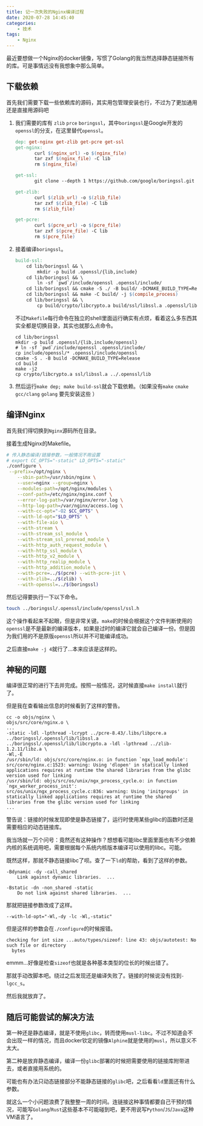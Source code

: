 ```yaml
---
title: 记一次失败的Nginx编译过程
date: 2020-07-28 14:45:40
categories: 
    - 技术
tags: 
    - Nginx
---
```


最近要想做一个Nginx的docker镜像，写惯了Golang的我当然选择静态链接所有的库。可是事情远没有我想象中那么简单。

<!--more-->

## 下载依赖

首先我们需要下载一些依赖库的源码，其实用包管理安装也行，不过为了更加通用还是直接用源码吧

1. 我们需要的库有 `zlib` `prce` `boringssl`，其中`boringssl`是Google开发的`openssl`的分支，在这里替代`openssl`。

    ```makefile
    dep: get-nginx get-zlib get-pcre get-ssl
    get-nginx:
           curl $(nginx_url) -o $(nginx_file)
           tar zxf $(nginx_file) -C lib
           rm $(nginx_file)

    get-ssl:
           git clone --depth 1 https://github.com/google/boringssl.git lib/boringssl

    get-zlib:
           curl $(zlib_url) -o $(zlib_file)
           tar zxf $(zlib_file) -C lib
           rm $(zlib_file)

    get-pcre:
           curl $(pcre_url) -o $(pcre_file)
           tar zxf $(pcre_file) -C lib
           rm $(pcre_file)
    ```

2. 接着编译`boringssl`。

    ```makefile
    build-ssl:
        cd lib/boringssl && \
            mkdir -p build .openssl/{lib,include}
        cd lib/boringssl && \
            ln -sf `pwd`/include/openssl .openssl/include/
        cd lib/boringssl && cmake -S ./ -B build/ -DCMAKE_BUILD_TYPE=Release
        cd lib/boringssl && make -C build/ -j $(compile_process)
        cd lib/boringssl && \
            cp build/crypto/libcrypto.a build/ssl/libssl.a .openssl/lib
    ```

    不过`Makefile`每行命令在独立的shell里面运行确实有点烦，看着这么多东西其实全都是切换目录，其实也就那么点命令。

    ```shell
    cd lib/boringssl
    mkdir -p build .openssl/{lib,include/openssl}
    # ln -sf `pwd`/include/openssl .openssl/include/
    cp include/openssl/* .openssl/include/openssl
    cmake -S . -B build -DCMAKE_BUILD_TYPE=Release
    cd build
    make -j2
    cp crypto/libcrypto.a ssl/libssl.a ../.openssl/lib
    ```

3. 然后运行`make dep; make build-ssl`就会下载依赖。（如果没有`make` `cmake` `gcc/clang` `golang` 要先安装这些 ）

## 编译Nginx

首先我们得切换到`Nginx`源码所在目录。

接着生成Nginx的Makefile。

```bash
# 传入静态编译/链接参数，一般情况不用设置
# export CC_OPTS="-static" LD_OPTS="-static"
./configure \
 --prefix=/opt/nginx \
    --sbin-path=/usr/sbin/nginx \
    --user=nginx --group=nginx \
    --modules-path=/opt/nginx/modules \
    --conf-path=/etc/nginx/nginx.conf \
    --error-log-path=/var/nginx/error.log \
    --http-log-path=/var/nginx/access.log \
    --with-cc-opt="-O2 $CC_OPTS" \
    --with-ld-opt="$LD_OPTS" \
    --with-file-aio \
    --with-stream \
    --with-stream_ssl_module \
    --with-stream_ssl_preread_module \
    --with-http_auth_request_module \
    --with-http_ssl_module \
    --with-http_v2_module \
    --with-http_realip_module \
    --with-http_addition_module \
    --with-pcre=../$(pcre) --with-pcre-jit \
    --with-zlib=../$(zlib) \
    --with-openssl=../$(boringssl)
```

然后记得要执行一下以下命令。

```bash
touch ../boringssl/.openssl/include/openssl/ssl.h
```

这个操作看起来不起眼，但是非常关键。`make`的时候会根据这个文件判断使用的`openssl`是不是最新的编译版本，如果是过时的编译它就会自己编译一份。但是因为我们用的不是原版`openssl`所以并不可能编译成功。

之后直接`make -j 4`就行了...本来应该是这样的。

## 神秘的问题

编译很正常的进行下去并完成。按照一般情况，这时候直接`make install`就行了。

但是我在查看输出信息的时候看到了这样的警告。

```plain
cc -o objs/nginx \
objs/src/core/nginx.o \
...
-static -ldl -lpthread -lcrypt ../pcre-8.43/.libs/libpcre.a ../boringssl/.openssl/lib/libssl.a ../boringssl/.openssl/lib/libcrypto.a -ldl -lpthread ../zlib-1.2.11/libz.a \
-Wl,-E
/usr/sbin/ld: objs/src/core/nginx.o: in function `ngx_load_module':
src/core/nginx.c:1523: warning: Using 'dlopen' in statically linked applications requires at runtime the shared libraries from the glibc version used for linking
/usr/sbin/ld: objs/src/os/unix/ngx_process_cycle.o: in function `ngx_worker_process_init':
src/os/unix/ngx_process_cycle.c:836: warning: Using 'initgroups' in statically linked applications requires at runtime the shared libraries from the glibc version used for linking
...
```

警告说：链接的时候发现即使是静态链接了，运行时使用某些glibc的函数时还是需要相应的动态链接库。

我当场就一万个问号：竟然还有这种操作？想想看可能libc里面里面也有不少依赖内核的系统调用吧，需要根据每个系统内核版本编译可以使用的libc。可能。

既然这样，那就不静态链接libc了呗。查了一下`ld`的帮助，看到了这样的参数。

```plain
-Bdynamic -dy -call_shared
    Link against dynamic libraries.  ...

-Bstatic -dn -non_shared -static
    Do not link against shared libraries.  ...
```

那就把链接参数改成了这样。

```plain
--with-ld-opt="-Wl,-dy -lc -Wl,-static"
```

但是这样的参数会在`./configure`的时候报错。

```plain
checking for int size ...auto/types/sizeof: line 43: objs/autotest: No such file or directory
  bytes
```

emmm...好像是检查`sizeof`也就是各种基本类型的位长的时候出错了。

那就手动改脚本吧。绕过之后发现还是编译失败了。链接的时候说没有找到`-lgcc_s`。

然后我就放弃了。

## 随后可能尝试的解决方法

第一种还是静态编译，就是不使用`glibc`，转而使用`musl-libc`。不过不知道会不会出现一样的情况，而且docker钦定的镜像`Alphine`就是使用的`musl`，所以意义不太大。

第二种是放弃静态编译，编译一份`glibc`部署的时候把需要使用的链接库附带进去，或者直接用系统的。

可能也有办法只动态链接部分不能静态链接的`glibc`吧，之后看看`ld`里面还有什么参数。

就这么一个小问题浪费了我整整一周的时间。连链接这种事情都要自己干预的情况，可能写`Golang`/`Rust`这些基本不可能碰到吧，更不用说写`Python`/`JS`/`Java`这种VM语言了。

